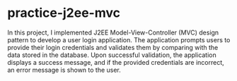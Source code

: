 # practice-j2ee-mvc
In this project, I implemented J2EE Model-View-Controller (MVC) design pattern to develop a user login application. The application prompts users to provide their login credentials and validates them by comparing with the data stored in the database. Upon successful validation, the application displays a success message, and if the provided credentials are incorrect, an error message is shown to the user.
